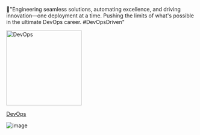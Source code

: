 🚀"Engineering seamless solutions, automating excellence, and driving innovation—one deployment at a time. Pushing the limits of what's possible in the ultimate DevOps career. #DevOpsDriven"

<a href="https://abelketema.com/">
  <img src="(https://github.com/user-attachments/assets/796643bc-2a54-449b-ba17-ffef71b8a2c6)" alt="DevOps" width="200" height="200">
</a>

[DevOps](github.com/user-attachments/assets/463a2291-bcbf-401e-81af-e40d743a8750)



![image](https://github.com/user-attachments/assets/796643bc-2a54-449b-ba17-ffef71b8a2c6)
